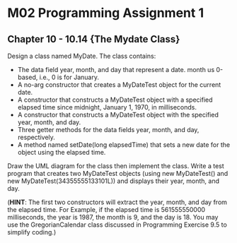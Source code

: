 # M02 Programming Assignment 1
## Chapter 10 - 10.14 {The Mydate Class}

Design a class named MyDate. The class contains:
- The data field year, month, and day that represent a date. month us 0-based, i.e., 0 is for January.
- A no-arg constructor that creates a MyDateTest object for the current date.
- A constructor that constructs a MyDateTest object with a specified elapsed time since midnight, January 1, 1970, in milliseconds.
- A constructor that constructs a MyDateTest object with the specified year, month, and day.
- Three getter methods for the data fields year, month, and day, respectively.
- A method named setDate(long elapsedTime) that sets a new date for the object using the elapsed time.

Draw the UML diagram for the class then implement the class. Write a test program that creates two MyDateTest objects (using new MyDateTest() and new MyDateTest(34355555133101L)) and displays their year, month, and day.

(**HINT**: The first two constructors will extract the year, month, and day from the elapsed time. For Example, if the elapsed time is 561555550000 milliseconds, the year is 1987, the month is 9, and the day is 18. You may use the GregorianCalendar class discussed in Programming Exercise 9.5 to simplify coding.)